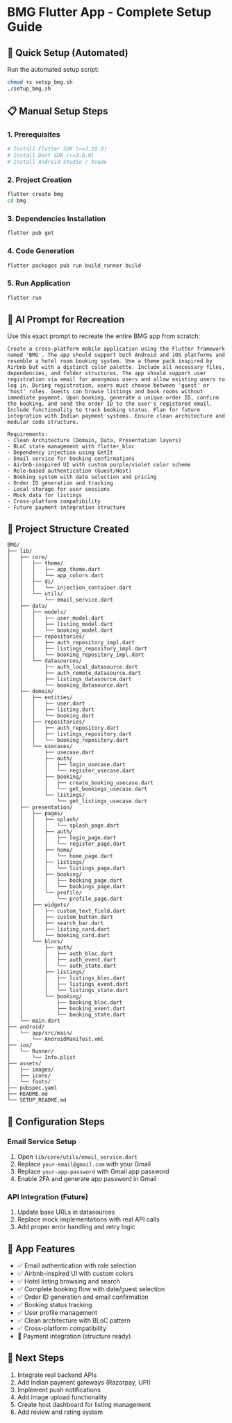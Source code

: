 # BMG Flutter App - Complete Setup Guide

## 🚀 Quick Setup (Automated)

Run the automated setup script:
```bash
chmod +x setup_bmg.sh
./setup_bmg.sh
```

## 📋 Manual Setup Steps

### 1. Prerequisites
```bash
# Install Flutter SDK (>=3.10.0)
# Install Dart SDK (>=3.0.0)
# Install Android Studio / Xcode
```

### 2. Project Creation
```bash
flutter create bmg
cd bmg
```

### 3. Dependencies Installation
```bash
flutter pub get
```

### 4. Code Generation
```bash
flutter packages pub run build_runner build
```

### 5. Run Application
```bash
flutter run
```

## 🎯 AI Prompt for Recreation

Use this exact prompt to recreate the entire BMG app from scratch:

```
Create a cross-platform mobile application using the Flutter framework named 'BMG'. The app should support both Android and iOS platforms and resemble a hotel room booking system. Use a theme pack inspired by Airbnb but with a distinct color palette. Include all necessary files, dependencies, and folder structures. The app should support user registration via email for anonymous users and allow existing users to log in. During registration, users must choose between 'guest' or 'host' roles. Guests can browse listings and book rooms without immediate payment. Upon booking, generate a unique order ID, confirm the booking, and send the order ID to the user's registered email. Include functionality to track booking status. Plan for future integration with Indian payment systems. Ensure clean architecture and modular code structure.

Requirements:
- Clean Architecture (Domain, Data, Presentation layers)
- BLoC state management with flutter_bloc
- Dependency injection using GetIt
- Email service for booking confirmations
- Airbnb-inspired UI with custom purple/violet color scheme
- Role-based authentication (Guest/Host)
- Booking system with date selection and pricing
- Order ID generation and tracking
- Local storage for user sessions
- Mock data for listings
- Cross-platform compatibility
- Future payment integration structure
```

## 📁 Project Structure Created

```
BMG/
├── lib/
│   ├── core/
│   │   ├── theme/
│   │   │   ├── app_theme.dart
│   │   │   └── app_colors.dart
│   │   ├── di/
│   │   │   └── injection_container.dart
│   │   └── utils/
│   │       └── email_service.dart
│   ├── data/
│   │   ├── models/
│   │   │   ├── user_model.dart
│   │   │   ├── listing_model.dart
│   │   │   └── booking_model.dart
│   │   ├── repositories/
│   │   │   ├── auth_repository_impl.dart
│   │   │   ├── listings_repository_impl.dart
│   │   │   └── booking_repository_impl.dart
│   │   └── datasources/
│   │       ├── auth_local_datasource.dart
│   │       ├── auth_remote_datasource.dart
│   │       ├── listings_datasource.dart
│   │       └── booking_datasource.dart
│   ├── domain/
│   │   ├── entities/
│   │   │   ├── user.dart
│   │   │   ├── listing.dart
│   │   │   └── booking.dart
│   │   ├── repositories/
│   │   │   ├── auth_repository.dart
│   │   │   ├── listings_repository.dart
│   │   │   └── booking_repository.dart
│   │   └── usecases/
│   │       ├── usecase.dart
│   │       ├── auth/
│   │       │   ├── login_usecase.dart
│   │       │   └── register_usecase.dart
│   │       ├── booking/
│   │       │   ├── create_booking_usecase.dart
│   │       │   └── get_bookings_usecase.dart
│   │       └── listings/
│   │           └── get_listings_usecase.dart
│   ├── presentation/
│   │   ├── pages/
│   │   │   ├── splash/
│   │   │   │   └── splash_page.dart
│   │   │   ├── auth/
│   │   │   │   ├── login_page.dart
│   │   │   │   └── register_page.dart
│   │   │   ├── home/
│   │   │   │   └── home_page.dart
│   │   │   ├── listings/
│   │   │   │   └── listings_page.dart
│   │   │   ├── booking/
│   │   │   │   ├── booking_page.dart
│   │   │   │   └── bookings_page.dart
│   │   │   └── profile/
│   │   │       └── profile_page.dart
│   │   ├── widgets/
│   │   │   ├── custom_text_field.dart
│   │   │   ├── custom_button.dart
│   │   │   ├── search_bar.dart
│   │   │   ├── listing_card.dart
│   │   │   └── booking_card.dart
│   │   └── blocs/
│   │       ├── auth/
│   │       │   ├── auth_bloc.dart
│   │       │   ├── auth_event.dart
│   │       │   └── auth_state.dart
│   │       ├── listings/
│   │       │   ├── listings_bloc.dart
│   │       │   ├── listings_event.dart
│   │       │   └── listings_state.dart
│   │       └── booking/
│   │           ├── booking_bloc.dart
│   │           ├── booking_event.dart
│   │           └── booking_state.dart
│   └── main.dart
├── android/
│   └── app/src/main/
│       └── AndroidManifest.xml
├── ios/
│   └── Runner/
│       └── Info.plist
├── assets/
│   ├── images/
│   ├── icons/
│   └── fonts/
├── pubspec.yaml
├── README.md
└── SETUP_README.md
```

## 🔧 Configuration Steps

### Email Service Setup
1. Open `lib/core/utils/email_service.dart`
2. Replace `your-email@gmail.com` with your Gmail
3. Replace `your-app-password` with Gmail app password
4. Enable 2FA and generate app password in Gmail

### API Integration (Future)
1. Update base URLs in datasources
2. Replace mock implementations with real API calls
3. Add proper error handling and retry logic

## 📱 App Features

- ✅ Email authentication with role selection
- ✅ Airbnb-inspired UI with custom colors
- ✅ Hotel listing browsing and search
- ✅ Complete booking flow with date/guest selection
- ✅ Order ID generation and email confirmation
- ✅ Booking status tracking
- ✅ User profile management
- ✅ Clean architecture with BLoC pattern
- ✅ Cross-platform compatibility
- 🔄 Payment integration (structure ready)

## 🚀 Next Steps

1. Integrate real backend APIs
2. Add Indian payment gateways (Razorpay, UPI)
3. Implement push notifications
4. Add image upload functionality
5. Create host dashboard for listing management
6. Add review and rating system
